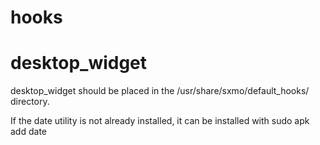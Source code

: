 # hooks

# desktop_widget
desktop_widget should be placed in the /usr/share/sxmo/default_hooks/ directory.

If the date utility is not already installed, it can be installed with
sudo apk add date
